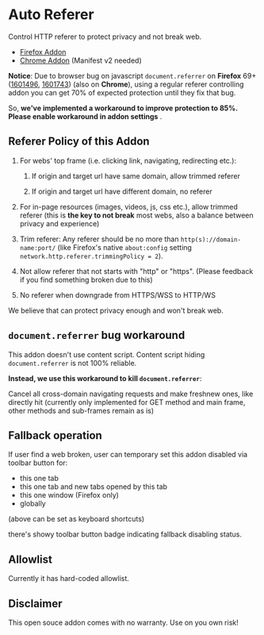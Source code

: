 # Auto Referer

Control HTTP referer to protect privacy and not break web.

- [Firefox Addon](https://addons.mozilla.org/firefox/addon/auto-referer/)
- [Chrome Addon](https://chrome.google.com/webstore/detail/auto-referer/dafnjeokmkpjdlfgllccdenmikeglgab) (Manifest v2 needed)

**Notice**: Due to browser bug on javascript `document.referrer` on **Firefox** 69+ ([1601496](https://bugzilla.mozilla.org/show_bug.cgi?id=1601496), [1601743](https://bugzilla.mozilla.org/show_bug.cgi?id=1601743)) (also on **Chrome**), using a regular referer controlling addon you can get 70% of expected protection until they fix that bug. 

So, **we've implemented a workaround to improve protection to 85%. Please enable workaround in addon settings** .

## Referer Policy of this Addon

1. For webs' top frame (i.e. clicking link, navigating, redirecting etc.):
   
   1. If origin and target url have same domain, allow trimmed referer
   
   2. If origin and target url have different domain, no referer 

2. For in-page resources (images, videos, js, css etc.), allow trimmed referer (this is **the key to not break** most webs, also a balance between privacy and experience)

3. Trim referer: Any referer should be no more than `http(s)://domain-name:port/` (like Firefox's native `about:config` setting `network.http.referer.trimmingPolicy = 2`).

4. Not allow referer that not starts with "http" or "https". (Please feedback if you find something broken due to this)

5. No referer when downgrade from HTTPS/WSS to HTTP/WS

We believe that can protect privacy enough and won't break web.

## `document.referrer` bug workaround

This addon doesn't use content script. Content script hiding `document.referrer` is not 100% reliable.

**Instead, we use this workaround to kill `document.referrer`**: 

Cancel all cross-domain navigating requests and make freshnew ones, like directly hit (currently only implemented for GET method and main frame, other methods and sub-frames remain as is)

## Fallback operation

If user find a web broken, user can temporary set this addon disabled via toolbar button for:

- this one tab
- this one tab and new tabs opened by this tab
- this one window (Firefox only)
- globally

(above can be set as keyboard shortcuts)

there's showy toolbar button badge indicating fallback disabling status.

## Allowlist

Currently it has hard-coded allowlist.

## Disclaimer

This open souce addon comes with no warranty. Use on you own risk!

